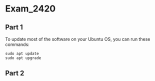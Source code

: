 # Exam_2420

## Part 1

To update most of the software on your Ubuntu OS, you can run these commands:

    sudo apt update
    sudo apt upgrade

## Part 2

